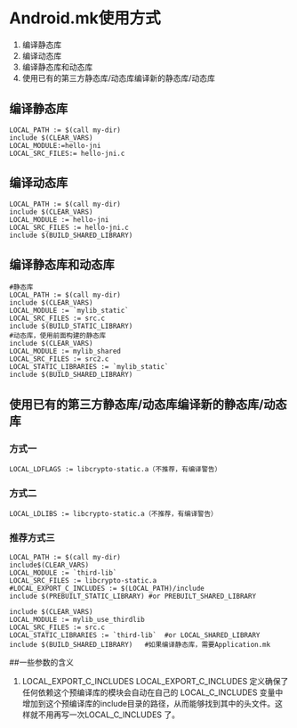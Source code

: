 # Android.mk使用方式
1. 编译静态库
2. 编译动态库
3. 编译静态库和动态库
4. 使用已有的第三方静态库/动态库编译新的静态库/动态库

## 编译静态库
```
LOCAL_PATH := $(call my-dir)
include $(CLEAR_VARS)
LOCAL_MODULE:=hello-jni
LOCAL_SRC_FILES:= hello-jni.c
```
## 编译动态库
```
LOCAL_PATH := $(call my-dir)
include $(CLEAR_VARS)
LOCAL_MODULE := hello-jni
LOCAL_SRC_FILES := hello-jni.c
include $(BUILD_SHARED_LIBRARY)
```
## 编译静态库和动态库
```
#静态库
LOCAL_PATH := $(call my-dir)
include $(CLEAR_VARS)
LOCAL_MODULE := `mylib_static`
LOCAL_SRC_FILES := src.c
include $(BUILD_STATIC_LIBRARY)
#动态库，使用前面构建的静态库
include $(CLEAR_VARS)
LOCAL_MODULE := mylib_shared
LOCAL_SRC_FILES := src2.c
LOCAL_STATIC_LIBRARIES := `mylib_static`
include $(BUILD_SHARED_LIBRARY)
```

## 使用已有的第三方静态库/动态库编译新的静态库/动态库
### 方式一
```
LOCAL_LDFLAGS := libcrypto-static.a（不推荐，有编译警告）
```
### 方式二
```
LOCAL_LDLIBS := libcrypto-static.a（不推荐，有编译警告）
```

### 推荐方式三
```
LOCAL_PATH := $(call my-dir)
include$(CLEAR_VARS)
LOCAL_MODULE := `third-lib`
LOCAL_SRC_FILES := libcrypto-static.a
#LOCAL_EXPORT_C_INCLUDES := $(LOCAL_PATH)/include
include $(PREBUILT_STATIC_LIBRARY) #or PREBUILT_SHARED_LIBRARY

include $(CLEAR_VARS)
LOCAL_MODULE := mylib_use_thirdlib
LOCAL_SRC_FILES := src.c
LOCAL_STATIC_LIBRARIES := `third-lib`  #or LOCAL_SHARED_LIBRARY 
include $(BUILD_SHARED_LIBRARY)   #如果编译静态库，需要Application.mk
```

##一些参数的含义
1. LOCAL_EXPORT_C_INCLUDES 
LOCAL_EXPORT_C_INCLUDES 定义确保了任何依赖这个预编译库的模块会自动在自己的 LOCAL_C_INCLUDES 变量中增加到这个预编译库的include目录的路径，从而能够找到其中的头文件。这样就不用再写一次LOCAL_C_INCLUDES 了。